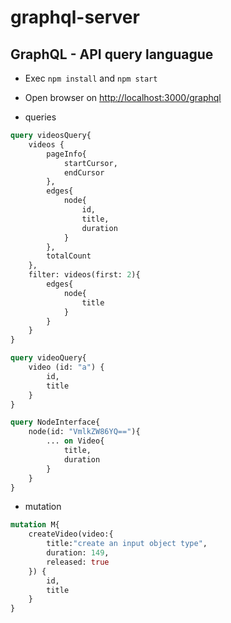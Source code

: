 # graphql-server

## GraphQL - API query languague

* Exec `npm install` and `npm start`
* Open browser on <http://localhost:3000/graphql>

* queries
```graphql
query videosQuery{
	videos {
		pageInfo{
			startCursor,
			endCursor
		},
		edges{
			node{
				id,
				title,
				duration
			}
		},
		totalCount
	},
	filter: videos(first: 2){
		edges{
			node{
				title
			}
		}
	}
}

query videoQuery{
	video (id: "a") {
		id,
		title
	}
}

query NodeInterface{
	node(id: "VmlkZW86YQ=="){
		... on Video{
			title,
			duration
		}
	}
}
```

* mutation
```graphql
mutation M{
	createVideo(video:{
		title:"create an input object type", 
		duration: 149, 
		released: true
	}) {
		id,
		title
	}
}
```
